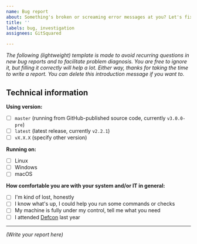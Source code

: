 ```yaml
---
name: Bug report
about: Something's broken or screaming error messages at you? Let's fix it.
title: ''
labels: bug, investigation
assignees: GitSquared

---
```


*The following (lightweight) template is made to avoid recurring questions in new bug reports and to facilitate problem diagnosis. You are free to ignore it, but filling it correctly will help a lot. Either way, thanks for taking the time to write a report.
You can delete this introduction message if you want to.*

## Technical information
**Using version:**
 - [ ] `master` (running from GitHub-published source code, currently `v3.0.0-pre`)
 - [ ] `latest` (latest release, currently `v2.2.1`)
 - [ ] `vX.X.X` (specify other version)

**Running on:**
 - [ ] Linux
 - [ ] Windows
 - [ ] macOS

**How comfortable you are with your system and/or IT in general:**
 - [ ] I'm kind of lost, honestly
 - [ ] I know what's up, I could help you run some commands or checks
 - [ ] My machine is fully under my control, tell me what you need
 - [ ] I attended [Defcon](https://defcon.org/) last year

---

*(Write your report here)*
